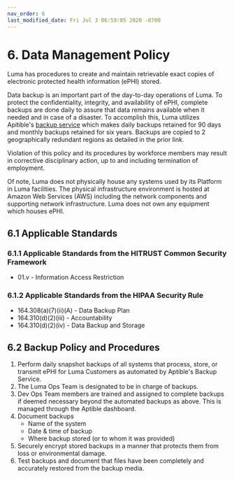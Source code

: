 ```yaml
---
nav_order: 6
last_modified_date: Fri Jul 3 06:59:05 2020 -0700
---
```


# 6.  Data Management Policy

Luma has procedures to create and maintain retrievable exact copies of electronic protected health information (ePHI) stored.

 Data backup is an important part of the day-to-day operations of Luma. To protect the confidentiality, integrity, and availability of ePHI, complete backups are done daily to assure that data remains available when it needed and in case of a disaster. To accomplish this, Luma utilizes Apitible's [backup service](https://www.aptible.com/documentation/deploy/reference/databases/backups.html) which makes daily backups retained for 90 days and monthly backups retained for six years. Backups are copied to 2 geographically redundant regions as detailed in the prior link.

Violation of this policy and its procedures by workforce members may result in corrective disciplinary action, up to and including termination of employment.

Of note, Luma does not physically house any systems used by its Platform in Luma facilities. The physical infrastructure environment is hosted at Amazon Web Services (AWS) including the network components and supporting network infrastructure. Luma does not own any equipment which houses ePHI.

## 6.1 Applicable Standards

### 6.1.1 Applicable Standards from the HITRUST Common Security Framework

* 01.v - Information Access Restriction

### 6.1.2 Applicable Standards from the HIPAA Security Rule

* 164.308(a)(7)(ii)(A) - Data Backup Plan
* 164.310(d)(2)(iii) - Accountability
* 164.310(d)(2)(iv) - Data Backup and Storage

## 6.2 Backup Policy and Procedures

1. Perform daily snapshot backups of all systems that process, store, or transmit ePHI for Luma Customers as automated by Aptible's Backup Service.
1. The Luma Ops Team is designated to be in charge of backups.
1. Dev Ops Team members are trained and assigned to complete backups if deemed necessary beyond the automated backups as above. This is managed through the Aptible dashboard.
1. Document backups
   * Name of the system
   * Date & time of backup
   * Where backup stored (or to whom it was provided)
1. Securely encrypt stored backups in a manner that protects them from loss or environmental damage.
1. Test backups and document that files have been completely and accurately restored from the backup media.
